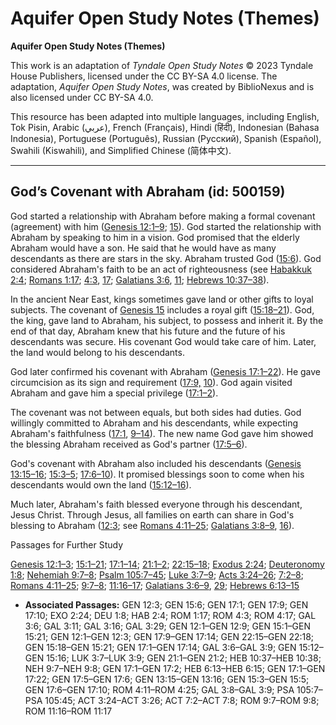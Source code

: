 # Aquifer Open Study Notes (Themes)

**Aquifer Open Study Notes (Themes)**

This work is an adaptation of *Tyndale Open Study Notes* © 2023 Tyndale House Publishers, licensed under the CC BY\-SA 4\.0 license. The adaptation, *Aquifer Open Study Notes*, was created by BiblioNexus and is also licensed under CC BY\-SA 4\.0\.

This resource has been adapted into multiple languages, including English, Tok Pisin, Arabic (عربي), French (Français), Hindi (हिंदी), Indonesian (Bahasa Indonesia), Portuguese (Português), Russian (Русский), Spanish (Español), Swahili (Kiswahili), and Simplified Chinese (简体中文).



--------------------------------

## God’s Covenant with Abraham (id: 500159)

God started a relationship with Abraham before making a formal covenant (agreement) with him ([Genesis 12:1–9](https://ref.ly/Gen12:1-Gen12:9); [15](https://ref.ly/Gen15:1-Gen15:21)). God started the relationship with Abraham by speaking to him in a vision. God promised that the elderly Abraham would have a son. He said that he would have as many descendants as there are stars in the sky. Abraham trusted God ([15:6](https://ref.ly/Gen15:6)). God considered Abraham's faith to be an act of righteousness (see [Habakkuk 2:4](https://ref.ly/Hab2:4); [Romans 1:17](https://ref.ly/Rom1:17); [4:3](https://ref.ly/Rom4:3), [17](https://ref.ly/Rom4:17); [Galatians 3:6](https://ref.ly/Gal3:6), [11](https://ref.ly/Gal3:11); [Hebrews 10:37–38](https://ref.ly/Heb10:37-Heb10:38)).

In the ancient Near East, kings sometimes gave land or other gifts to loyal subjects. The covenant of [Genesis 15](https://ref.ly/Gen15:1-Gen15:21) includes a royal gift ([15:18–21](https://ref.ly/Gen15:18-Gen15:21)). God, the king, gave land to Abraham, his subject, to possess and inherit it. By the end of that day, Abraham knew that his future and the future of his descendants was secure. His covenant God would take care of him. Later, the land would belong to his descendants.

God later confirmed his covenant with Abraham ([Genesis 17:1–22](https://ref.ly/Gen17:1-Gen17:22)). He gave circumcision as its sign and requirement ([17:9,](https://ref.ly/Gen17:9) [10](https://ref.ly/Gen17:10)). God again visited Abraham and gave him a special privilege ([17:1–2](https://ref.ly/Gen17:1-Gen17:2)). 

The covenant was not between equals, but both sides had duties. God willingly committed to Abraham and his descendants, while expecting Abraham's faithfulness ([17:1](https://ref.ly/Gen17:1), [9–14](https://ref.ly/Gen17:9-Gen17:14)). The new name God gave him showed the blessing Abraham received as God's partner ([17:5–6](https://ref.ly/Gen17:5-Gen17:6)).

God's covenant with Abraham also included his descendants ([Genesis 13:15–16](https://ref.ly/Gen13:15-Gen13:16); [15:3–5](https://ref.ly/Gen15:3-Gen15:5); [17:6–10](https://ref.ly/Gen17:6-Gen17:10)). It promised blessings soon to come when his descendants would own the land ([15:12–16](https://ref.ly/Gen15:12-Gen15:16)). 

Much later, Abraham's faith blessed everyone through his descendant, Jesus Christ. Through Jesus, all families on earth can share in God's blessing to Abraham ([12:3](https://ref.ly/Gen12:3); see [Romans 4:11–25](https://ref.ly/Rom4:11-Rom4:25); [Galatians 3:8–9](https://ref.ly/Gal3:8-Gal3:9), [16](https://ref.ly/Gal3:16)).

Passages for Further Study

[Genesis 12:1–3](https://ref.ly/Gen12:1-Gen12:3); [15:1–21](https://ref.ly/Gen15:1-Gen15:21); [17:1–14](https://ref.ly/Gen17:1-Gen17:14); [21:1–2](https://ref.ly/Gen21:1-Gen21:2); [22:15–18](https://ref.ly/Gen22:15-Gen22:18); [Exodus 2:24](https://ref.ly/Exod2:24); [Deuteronomy 1:8](https://ref.ly/Deut1:8); [Nehemiah 9:7–8](https://ref.ly/Neh9:7-Neh9:8); [Psalm 105:7–45](https://ref.ly/Ps105:7-Ps105:45); [Luke 3:7–9](https://ref.ly/Luke3:7-Luke3:9); [Acts 3:24–26](https://ref.ly/Acts3:24-Acts3:26); [7:2–8](https://ref.ly/Acts7:2-Acts7:8); [Romans 4:11–25](https://ref.ly/Rom4:11-Rom4:25); [9:7–8](https://ref.ly/Rom9:7-Rom9:8); [11:16–17](https://ref.ly/Rom11:16-Rom11:17); [Galatians 3:6–9](https://ref.ly/Gal3:6-Gal3:9), [29](https://ref.ly/Gal3:29); [Hebrews 6:13–15](https://ref.ly/Heb6:13-Heb6:15)

* **Associated Passages:** GEN 12:3; GEN 15:6; GEN 17:1; GEN 17:9; GEN 17:10; EXO 2:24; DEU 1:8; HAB 2:4; ROM 1:17; ROM 4:3; ROM 4:17; GAL 3:6; GAL 3:11; GAL 3:16; GAL 3:29; GEN 12:1–GEN 12:9; GEN 15:1–GEN 15:21; GEN 12:1–GEN 12:3; GEN 17:9–GEN 17:14; GEN 22:15–GEN 22:18; GEN 15:18–GEN 15:21; GEN 17:1–GEN 17:14; GAL 3:6–GAL 3:9; GEN 15:12–GEN 15:16; LUK 3:7–LUK 3:9; GEN 21:1–GEN 21:2; HEB 10:37–HEB 10:38; NEH 9:7–NEH 9:8; GEN 17:1–GEN 17:2; HEB 6:13–HEB 6:15; GEN 17:1–GEN 17:22; GEN 17:5–GEN 17:6; GEN 13:15–GEN 13:16; GEN 15:3–GEN 15:5; GEN 17:6–GEN 17:10; ROM 4:11–ROM 4:25; GAL 3:8–GAL 3:9; PSA 105:7–PSA 105:45; ACT 3:24–ACT 3:26; ACT 7:2–ACT 7:8; ROM 9:7–ROM 9:8; ROM 11:16–ROM 11:17

